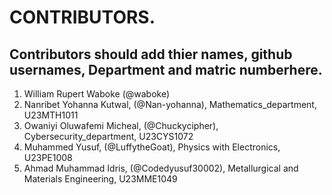# CONTRIBUTORS.
## Contributors should add thier names, github usernames, Department and matric numberhere.
<ol>
<li>William Rupert Waboke (@waboke)
<li>Nanribet Yohanna Kutwal, (@Nan-yohanna), Mathematics_department, U23MTH1011</li>
<li>Owaniyi Oluwafemi Micheal, (@Chuckycipher), Cybersecurity_department, U23CYS1072</li>
<li>Muhammed Yusuf, (@LuffytheGoat), Physics with Electronics, U23PE1008</li>
<li>Ahmad Muhammad Idris, (@Codedyusuf30002), Metallurgical and Materials Engineering, U23MME1049</li>
</ol>
